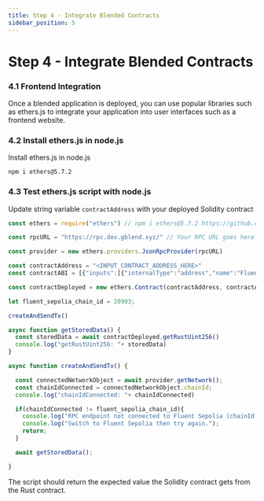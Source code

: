 ```yaml
---
title: Step 4 - Integrate Blended Contracts
sidebar_position: 5
---
```


#  Step 4 - Integrate Blended Contracts

### 4.1 Frontend Integration

Once a blended application is deployed, you can use popular libraries such as ethers.js to integrate
your application into user interfaces such as a frontend website.

### 4.2 Install ethers.js in node.js

Install ethers.js in node.js

```shell
npm i ethers@5.7.2 
```

### 4.3 Test ethers.js script with node.js

Update string variable `contractAddress` with your deployed Solidity contract

```javascript
const ethers = require("ethers") // npm i ethers@5.7.2 https://github.com/smartcontractkit/full-blockchain-solidity-course-js/discussions/5139#discussioncomment-5444517

const rpcURL = "https://rpc.dev.gblend.xyz/" // Your RPC URL goes here

const provider = new ethers.providers.JsonRpcProvider(rpcURL)

const contractAddress = "<INPUT_CONTRACT_ADDRESS_HERE>"
const contractABI = [{"inputs":[{"internalType":"address","name":"FluentRustAddress","type":"address"}],"stateMutability":"nonpayable","type":"constructor"},{"inputs":[],"name":"fluentRust","outputs":[{"internalType":"contractIFluentRust","name":"","type":"address"}],"stateMutability":"view","type":"function"},{"inputs":[],"name":"getRustAddress","outputs":[{"internalType":"address","name":"","type":"address"}],"stateMutability":"view","type":"function"},{"inputs":[],"name":"getRustBool","outputs":[{"internalType":"bool","name":"","type":"bool"}],"stateMutability":"view","type":"function"},{"inputs":[],"name":"getRustBytes","outputs":[{"internalType":"bytes","name":"","type":"bytes"}],"stateMutability":"view","type":"function"},{"inputs":[],"name":"getRustBytes32","outputs":[{"internalType":"bytes32","name":"","type":"bytes32"}],"stateMutability":"view","type":"function"},{"inputs":[],"name":"getRustInt256","outputs":[{"internalType":"int256","name":"","type":"int256"}],"stateMutability":"view","type":"function"},{"inputs":[],"name":"getRustString","outputs":[{"internalType":"string","name":"","type":"string"}],"stateMutability":"view","type":"function"},{"inputs":[],"name":"getRustUint256","outputs":[{"internalType":"uint256","name":"","type":"uint256"}],"stateMutability":"view","type":"function"}]

const contractDeployed = new ethers.Contract(contractAddress, contractABI);

let fluent_sepolia_chain_id = 20993;

createAndSendTx()

async function getStoredData() {  
  const storedData = await contractDeployed.getRustUint256()
  console.log("getRustUint256: "+ storedData)
}

async function createAndSendTx() {

  const connectedNetworkObject = await provider.getNetwork();
  const chainIdConnected = connectedNetworkObject.chainId;
  console.log("chainIdConnected: "+ chainIdConnected)

  if(chainIdConnected != fluent_sepolia_chain_id){
    console.log("RPC endpoint not connected to Fluent Sepolia (chainId: " + fluent_sepolia_chain_id + ").");
    console.log("Switch to Fluent Sepolia then try again.");
    return;
  }

  await getStoredData();

}
```

The script should return the expected value the Solidity contract gets from the Rust contract.


